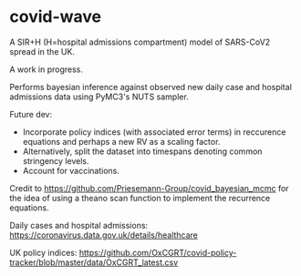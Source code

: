 # covid-wave
A SIR+H (H=hospital admissions compartment) model of SARS-CoV2 spread in the UK.

A work in progress.

Performs bayesian inference against observed new daily case and hospital admissions data using PyMC3's NUTS sampler.

Future dev:

- Incorporate policy indices (with associated error terms) in reccurence equations and perhaps a new RV as a scaling factor.
- Alternatively, split the dataset into timespans denoting common stringency levels.
- Account for vaccinations.

		
		



Credit to https://github.com/Priesemann-Group/covid_bayesian_mcmc for the idea of using a theano scan function to implement the recurrence equations.

Daily cases and hospital admissions: https://coronavirus.data.gov.uk/details/healthcare

UK policy indices: https://github.com/OxCGRT/covid-policy-tracker/blob/master/data/OxCGRT_latest.csv
